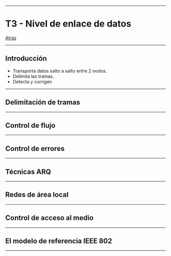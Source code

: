 
---
# T3 - Nivel de enlace de datos

[Atrás](../README.md)

---
## Introducción

- Transporta datos salto a salto entre 2 nodos.
- Delimita las tramas.
- Detecta y corrigen 

---
## Delimitación de tramas



---
## Control de flujo



---
## Control de errores



---
## Técnicas ARQ



---
## Redes de área local



---
## Control de acceso al medio



---
## El modelo de referencia IEEE 802



---